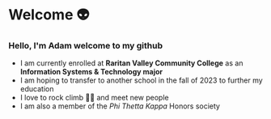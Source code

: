 <!--
**Adam-Millman/Adam-Millman** is a ✨ _special_ ✨ repository because its `README.md` (this file) appears on your GitHub profile.

Here are some ideas to get you started:

🔭 I’m currently working on ...
- 🌱 I’m currently learning ...
- 👯 I’m looking to collaborate on ...
- 🤔 I’m looking for help with ...
- 💬 Ask me about ...
- 📫 How to reach me: ...
- 😄 Pronouns: ...
- ⚡ Fun fact: ...
-->
# Welcome :alien:
### Hello, I'm Adam welcome to my github
- I am currently enrolled at **Raritan Valley Community College** as an **Information Systems & Technology major**
- I am hoping to transfer to another school in the fall of 2023 to further my education
- I love to rock climb :climbing_man: and meet new people
- I am also a member of the *Phi Thetta Kappa* Honors society
